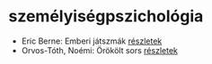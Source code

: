 # személyiségpszichológia

- Eric Berne: Emberi játszmák [részletek](_details/%7Bopf.creator%7D.md#id_291)
- Orvos-Tóth, Noémi: Örökölt sors [részletek](_details/%7Bopf.creator%7D.md#id_1290)